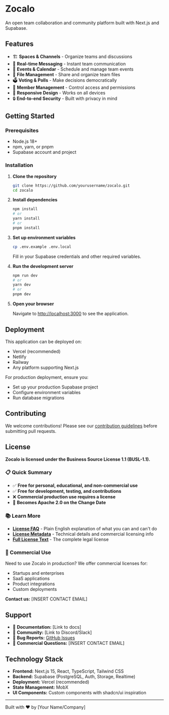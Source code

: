 # Zocalo

An open team collaboration and community platform built with Next.js and Supabase.

## Features

- 🏗️ **Spaces & Channels** - Organize teams and discussions
- 💬 **Real-time Messaging** - Instant team communication
- 📅 **Events & Calendar** - Schedule and manage team events
- 📁 **File Management** - Share and organize team files
- 🗳️ **Voting & Polls** - Make decisions democratically
- 👥 **Member Management** - Control access and permissions
- 📱 **Responsive Design** - Works on all devices
- 🔒 **End-to-end Security** - Built with privacy in mind

## Getting Started

### Prerequisites

- Node.js 18+ 
- npm, yarn, or pnpm
- Supabase account and project

### Installation

1. **Clone the repository**
   ```bash
   git clone https://github.com/yourusername/zocalo.git
   cd zocalo
   ```

2. **Install dependencies**
   ```bash
   npm install
   # or
   yarn install
   # or
   pnpm install
   ```

3. **Set up environment variables**
   ```bash
   cp .env.example .env.local
   ```
   
   Fill in your Supabase credentials and other required variables.

4. **Run the development server**
   ```bash
   npm run dev
   # or
   yarn dev
   # or
   pnpm dev
   ```

5. **Open your browser**
   
   Navigate to [http://localhost:3000](http://localhost:3000) to see the application.

## Deployment

This application can be deployed on:
- Vercel (recommended)
- Netlify
- Railway
- Any platform supporting Next.js

For production deployment, ensure you:
- Set up your production Supabase project
- Configure environment variables
- Run database migrations

## Contributing

We welcome contributions! Please see our [contribution guidelines](CONTRIBUTING.md) before submitting pull requests.

## License

**Zocalo is licensed under the Business Source License 1.1 (BUSL-1.1).**

### 📋 Quick Summary

- ✅ **Free for personal, educational, and non-commercial use**
- ✅ **Free for development, testing, and contributions**
- ❌ **Commercial production use requires a license**
- 🔄 **Becomes Apache 2.0 on the Change Date**

### 📚 Learn More

- **[License FAQ](BUSL-FAQ.md)** - Plain English explanation of what you can and can't do
- **[License Metadata](LICENSE-META.md)** - Technical details and commercial licensing info
- **[Full License Text](LICENSE)** - The complete legal license

### 💼 Commercial Use

Need to use Zocalo in production? We offer commercial licenses for:
- Startups and enterprises
- SaaS applications
- Product integrations
- Custom deployments

**Contact us:** [INSERT CONTACT EMAIL]

## Support

- 📖 **Documentation:** [Link to docs]
- 💬 **Community:** [Link to Discord/Slack]
- 🐛 **Bug Reports:** [GitHub Issues](https://github.com/yourusername/zocalo/issues)
- 📧 **Commercial Questions:** [INSERT CONTACT EMAIL]

## Technology Stack

- **Frontend:** Next.js 15, React, TypeScript, Tailwind CSS
- **Backend:** Supabase (PostgreSQL, Auth, Storage, Realtime)
- **Deployment:** Vercel (recommended)
- **State Management:** MobX
- **UI Components:** Custom components with shadcn/ui inspiration

---

Built with ❤️ by [Your Name/Company]
